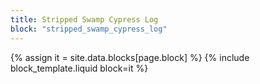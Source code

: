 ```yaml
---
title: Stripped Swamp Cypress Log
block: "stripped_swamp_cypress_log"
---
```


{% assign it = site.data.blocks[page.block] %}
{% include block_template.liquid block=it %}

